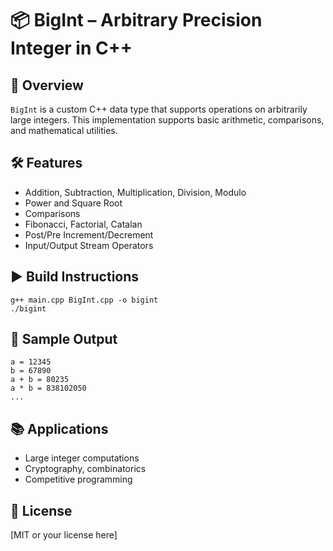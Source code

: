 # 📦 BigInt – Arbitrary Precision Integer in C++

## 🔢 Overview

`BigInt` is a custom C++ data type that supports operations on arbitrarily large integers.
This implementation supports basic arithmetic, comparisons, and mathematical utilities.

## 🛠️ Features

- Addition, Subtraction, Multiplication, Division, Modulo
- Power and Square Root
- Comparisons
- Fibonacci, Factorial, Catalan
- Post/Pre Increment/Decrement
- Input/Output Stream Operators

## ▶️ Build Instructions

```
g++ main.cpp BigInt.cpp -o bigint
./bigint
```

## 📌 Sample Output

```
a = 12345
b = 67890
a + b = 80235
a * b = 838102050
...
```

## 📚 Applications

- Large integer computations
- Cryptography, combinatorics
- Competitive programming

## 📜 License

[MIT or your license here]
